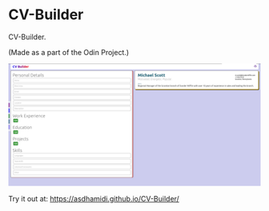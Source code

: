 # CV-Builder

CV-Builder.

(Made as a part of the Odin Project.)

![Screenshot](./src/assets/ss.png)

Try it out at: https://asdhamidi.github.io/CV-Builder/